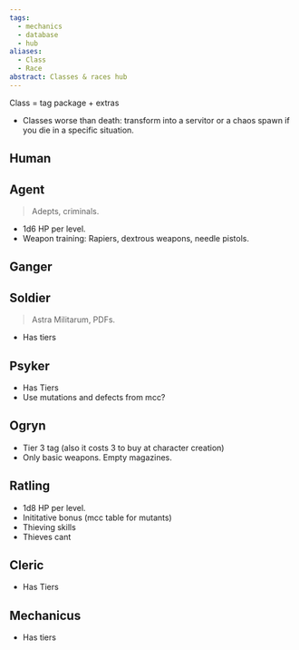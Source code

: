 ```yaml
---
tags:
  - mechanics
  - database
  - hub
aliases:
  - Class
  - Race
abstract: Classes & races hub
---
```

Class = tag package + extras
- Classes worse than death: transform into a servitor or a chaos spawn if you die in a specific situation.
## Human
## Agent
> Adepts, criminals.
- 1d6 HP per level.
- Weapon training: Rapiers, dextrous weapons, needle pistols.
## Ganger
## Soldier
> Astra Militarum, PDFs.
- Has tiers
## Psyker
- Has Tiers
- Use mutations and defects from mcc?
## Ogryn
- Tier 3 tag (also it costs 3 to buy at character creation)
- Only basic weapons. Empty magazines.
## Ratling
- 1d8 HP per level.
- Inititative bonus (mcc table for mutants)
- Thieving skills
- Thieves cant
## Cleric
- Has Tiers
## Mechanicus
- Has tiers